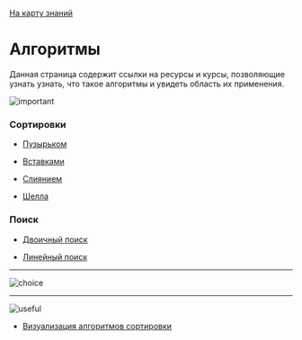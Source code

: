 <a href="https://github.com/js-machine/dashboard/blob/master/knowledge-map/MAP.md#basic">На карту знаний</a>
 
 # Алгоритмы
 
Данная страница содержит ссылки на ресурсы и курсы, позволяющие узнать узнать, что такое алгоритмы и увидеть область их применения.

![important]
### Сортировки
* [Пузырьком](https://ru.wikipedia.org/wiki/%D0%A1%D0%BE%D1%80%D1%82%D0%B8%D1%80%D0%BE%D0%B2%D0%BA%D0%B0_%D0%BF%D1%83%D0%B7%D1%8B%D1%80%D1%8C%D0%BA%D0%BE%D0%BC)

* [Вставками](https://ru.wikipedia.org/wiki/%D0%A1%D0%BE%D1%80%D1%82%D0%B8%D1%80%D0%BE%D0%B2%D0%BA%D0%B0_%D0%B2%D1%81%D1%82%D0%B0%D0%B2%D0%BA%D0%B0%D0%BC%D0%B8)

* [Слиянием](https://ru.wikipedia.org/wiki/%D0%A1%D0%BE%D1%80%D1%82%D0%B8%D1%80%D0%BE%D0%B2%D0%BA%D0%B0_%D1%81%D0%BB%D0%B8%D1%8F%D0%BD%D0%B8%D0%B5%D0%BC)

* [Шелла](https://ru.wikipedia.org/wiki/%D0%A1%D0%BE%D1%80%D1%82%D0%B8%D1%80%D0%BE%D0%B2%D0%BA%D0%B0_%D0%A8%D0%B5%D0%BB%D0%BB%D0%B0)

### Поиск

* [Двоичный поиск](https://ru.wikipedia.org/wiki/%D0%94%D0%B2%D0%BE%D0%B8%D1%87%D0%BD%D1%8B%D0%B9_%D0%BF%D0%BE%D0%B8%D1%81%D0%BA)

* [Линейный поиск](https://ru.wikipedia.org/wiki/%D0%9B%D0%B8%D0%BD%D0%B5%D0%B9%D0%BD%D1%8B%D0%B9_%D0%BF%D0%BE%D0%B8%D1%81%D0%BA)

---

![choice]

---

![useful]

* [Визуализация алгоритмов сортировки](https://www.youtube.com/watch?v=kPRA0W1kECg)

[important]: https://github.com/js-machine/dashboard/blob/master/knowledge-map/images/important.png
[choice]: https://github.com/js-machine/dashboard/blob/master/knowledge-map/images/choice.png
[useful]: https://github.com/js-machine/dashboard/blob/master/knowledge-map/images/useful.png
